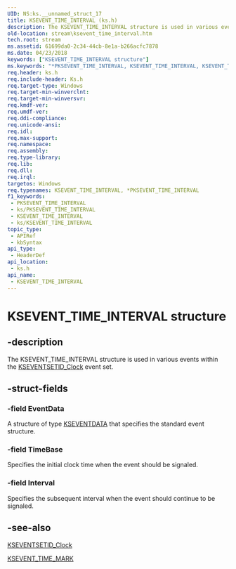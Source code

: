 ```yaml
---
UID: NS:ks.__unnamed_struct_17
title: KSEVENT_TIME_INTERVAL (ks.h)
description: The KSEVENT_TIME_INTERVAL structure is used in various events within the KSEVENTSETID_Clock event set.
old-location: stream\ksevent_time_interval.htm
tech.root: stream
ms.assetid: 61699da0-2c34-44cb-8e1a-b266acfc7878
ms.date: 04/23/2018
keywords: ["KSEVENT_TIME_INTERVAL structure"]
ms.keywords: "*PKSEVENT_TIME_INTERVAL, KSEVENT_TIME_INTERVAL, KSEVENT_TIME_INTERVAL structure [Streaming Media Devices], PKSEVENT_TIME_INTERVAL, PKSEVENT_TIME_INTERVAL structure pointer [Streaming Media Devices], ks-struct_690ec7fd-ea7c-4a47-8351-779aa2cf8e2c.xml, ks/KSEVENT_TIME_INTERVAL, ks/PKSEVENT_TIME_INTERVAL, stream.ksevent_time_interval"
req.header: ks.h
req.include-header: Ks.h
req.target-type: Windows
req.target-min-winverclnt: 
req.target-min-winversvr: 
req.kmdf-ver: 
req.umdf-ver: 
req.ddi-compliance: 
req.unicode-ansi: 
req.idl: 
req.max-support: 
req.namespace: 
req.assembly: 
req.type-library: 
req.lib: 
req.dll: 
req.irql: 
targetos: Windows
req.typenames: KSEVENT_TIME_INTERVAL, *PKSEVENT_TIME_INTERVAL
f1_keywords:
 - PKSEVENT_TIME_INTERVAL
 - ks/PKSEVENT_TIME_INTERVAL
 - KSEVENT_TIME_INTERVAL
 - ks/KSEVENT_TIME_INTERVAL
topic_type:
 - APIRef
 - kbSyntax
api_type:
 - HeaderDef
api_location:
 - ks.h
api_name:
 - KSEVENT_TIME_INTERVAL
---
```


# KSEVENT_TIME_INTERVAL structure


## -description

The KSEVENT_TIME_INTERVAL structure is used in various events within the <a href="https://docs.microsoft.com/windows-hardware/drivers/stream/kseventsetid-clock">KSEVENTSETID_Clock</a> event set.

## -struct-fields

### -field EventData

A structure of type <a href="https://docs.microsoft.com/windows-hardware/drivers/ddi/ks/ns-ks-kseventdata">KSEVENTDATA</a> that specifies the standard event structure.

### -field TimeBase

Specifies the initial clock time when the event should be signaled.

### -field Interval

Specifies the subsequent interval when the event should continue to be signaled.

## -see-also

<a href="https://docs.microsoft.com/windows-hardware/drivers/stream/kseventsetid-clock">KSEVENTSETID_Clock</a>



<a href="https://docs.microsoft.com/windows-hardware/drivers/ddi/ks/ns-ks-ksevent_time_mark">KSEVENT_TIME_MARK</a>

